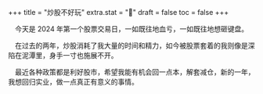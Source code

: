 +++
title = "炒股不好玩"
extra.stat = "😤"
draft = false
toc = false
+++

&emsp;今天是 2024 年第一个股票交易日，一如既往地血亏，一如既往地想砸键盘。

&emsp;在过去的两年，炒股消耗了我大量的时间和精力，如今被股票套着的我则像是深陷在泥潭里，身手一寸也施展不开。

&emsp;最近各种政策都是利好股市，希望我能有机会回一点本，解套减仓，新的一年，我想回归实业，做一点真正有意义的事情。
